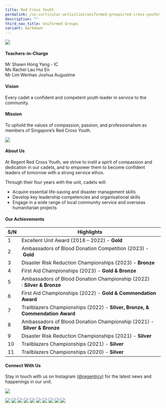 ```yaml
---
title: Red Cross Youth
permalink: /co-curricular-activities/uniformed-groups/red-cross-youth/
description: ""
third_nav_title: Uniformed Groups
variant: markdown
---
```

![](/images/CCA/Red%20Cross%20Youth/RCYBanner%20-%202023.jpg)

#### Teachers-in-Charge  
Mr Shawn Hong Yang - IC  
Ms Rachel Lau Hui En  
Mr Lim Wenhao Joshua Augustine

#### Vision  
Every cadet a confident and competent youth leader in service to the community.

#### Mission 
To uphold the values of compassion, passion, and professionalism as members of Singapore’s Red Cross Youth.

![](/images/CCA/2022%20Red%20Cross%20Formal.jpg)

#### About Us

At Regent Red Cross Youth, we strive to instil a spirit of compassion and dedication in our cadets, and to empower them to become confident leaders of tomorrow with a strong service ethos.

Through their four years with the unit, cadets will:

*   Acquire essential life-saving and disaster management skills
*   Develop key leadership competencies and organisational skills
*   Engage in a wide range of local community service and overseas humanitarian projects

#### Our Achievements

| S/N | Highlights |
| -------- | -------- |
| 1     | Excellent Unit Award (2018 – 2022) - **Gold**     |
| 2     | Ambassadors of Blood Donation Competition (2023) - **Gold**     |
| 3     | Disaster Risk Reduction Championships (2023) - **Bronze**     |
| 4     | First Aid Championships (2023) - **Gold & Bronze**      |
| 5     | Ambassadors of Blood Donation Championship (2022) : **Silver & Bronze**     |
| 6     | First Aid Championships (2022) - **Gold & Commendation Award**     |
| 7     | Trailblazers Championships (2022) - **Silver, Bronze, & Commendation Award**     |
| 8     | Ambassadors of Blood Donation Championship (2021) - **Silver & Bronze**     |
| 9     | Disaster Risk Reduction Championships (2021) - **Silver**     |
| 10     | Trailblazers Championships (2021) - **Silver**     |
| 11     | Trailblazers Championships (2020) - **Silver**     |

#### Connect With Us

Stay in touch with us on Instagram ([@regentrcy](https://www.instagram.com/regentrcy)) for the latest news and happenings in our unit.

![](/images/CCA/2022%20Red%20Cross%20Fun.jpg)

![](/images/CCA/Red%20Cross%20Youth/RCY2023-1.jpeg)
![](/images/CCA/Red%20Cross%20Youth/RCY2023-2.jpeg)
![](/images/CCA/Red%20Cross%20Youth/RCY2023-3.jpeg)
![](/images/CCA/Red%20Cross%20Youth/RCY2023-4.jpeg)
![](/images/CCA/Red%20Cross%20Youth/RCY2023-5.jpeg)
![](/images/CCA/Red%20Cross%20Youth/RCY2023-6.jpeg)
![](/images/CCA/Red%20Cross%20Youth/RCY2023-7.jpeg)
![](/images/CCA/Red%20Cross%20Youth/RCY2023-8.jpeg)
![](/images/CCA/Red%20Cross%20Youth/RCY2023-9.jpeg)
![](/images/CCA/Red%20Cross%20Youth/RCY2023-10.jpeg)